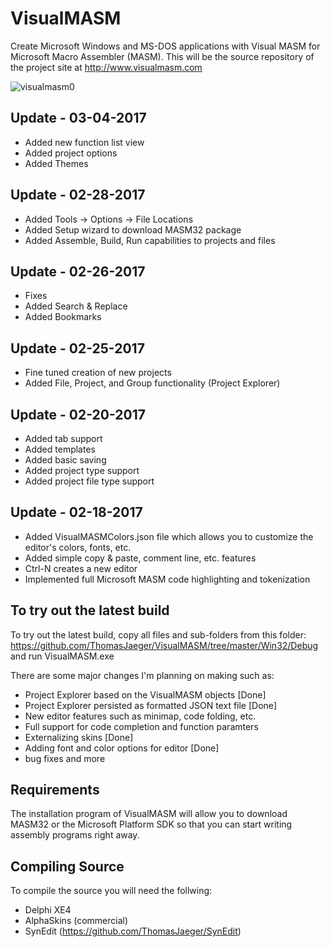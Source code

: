VisualMASM
==========
Create Microsoft Windows and MS-DOS applications with Visual MASM for Microsoft Macro Assembler (MASM). This will be the source repository of the project site at http://www.visualmasm.com

![visualmasm0](https://cloud.githubusercontent.com/assets/1396719/22631839/aaf84fac-ebe1-11e6-82b2-7e0cc2f74fa4.png)

Update - 03-04-2017
-------------------
- Added new function list view
- Added project options
- Added Themes

Update - 02-28-2017
-------------------
- Added Tools -> Options -> File Locations
- Added Setup wizard to download MASM32 package
- Added Assemble, Build, Run capabilities to projects and files

Update - 02-26-2017
-------------------
- Fixes
- Added Search & Replace
- Added Bookmarks

Update - 02-25-2017
-------------------
- Fine tuned creation of new projects
- Added File, Project, and Group functionality (Project Explorer)

Update - 02-20-2017
-------------------
- Added tab support
- Added templates
- Added basic saving
- Added project type support
- Added project file type support

Update - 02-18-2017
-------------------
- Added VisualMASMColors.json file which allows you to customize the editor's colors, fonts, etc.
- Added simple copy & paste, comment line, etc. features
- Ctrl-N creates a new editor
- Implemented full Microsoft MASM code highlighting and tokenization

To try out the latest build
---------------------------
To try out the latest build, copy all files and sub-folders from this folder:
https://github.com/ThomasJaeger/VisualMASM/tree/master/Win32/Debug
and run VisualMASM.exe

There are some major changes I'm planning on making such as:

- Project Explorer based on the VisualMASM objects [Done]
- Project Explorer persisted as formatted JSON text file [Done]
- New editor features such as minimap, code folding, etc.
- Full support for code completion and function paramters
- Externalizing skins [Done]
- Adding font and color options for editor [Done]
- bug fixes and more

Requirements
------------
The installation program of VisualMASM will allow you to download MASM32 or the Microsoft Platform SDK so that you can start writing assembly programs right away.

Compiling Source
----------------
To compile the source you will need the follwing:
- Delphi XE4
- AlphaSkins (commercial)
- SynEdit (https://github.com/ThomasJaeger/SynEdit)
